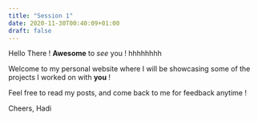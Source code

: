 ```yaml
---
title: "Session 1"
date: 2020-11-30T00:40:09+01:00
draft: false
---
```


Hello There ! **Awesome** to *see* you ! hhhhhhhh

Welcome to my personal website where I will be showcasing some of the projects I worked on with **you** ! 

Feel free to read my posts, and come back to me for feedback anytime ! 

Cheers, 
Hadi 


